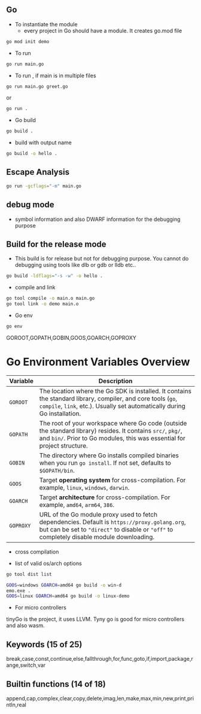 ## Go 

- To instantiate the module
    - every project in Go should have a module. It creates go.mod file

```sh
go mod init demo
```
- To run 

```sh
go run main.go
```

- To run , if main is in multiple files

```sh
go run main.go greet.go
```
 
or

```sh
go run .
```

- Go build

```sh
go build .
```

- build with output name

```sh
go build -o hello .
```

## Escape Analysis

```sh
go run -gcflags="-m" main.go
```

## debug mode 

- symbol information and also DWARF information for the debugging purpose 

## Build for the release mode

- This build is for release but not for debugging purpose. You cannot do debugging using tools like dlb or gdb or lldb etc..

```sh
go build -ldflags="-s -w" -o hello .
```

- compile and link 

```sh
go tool compile -o main.o main.go 
go tool link -o demo main.o  
```

- Go env 

```sh
go env
```

GOROOT,GOPATH,GOBIN,GOOS,GOARCH,GOPROXY

# Go Environment Variables Overview

| Variable   | Description |
|------------|-------------|
| `GOROOT`   | The location where the Go SDK is installed. It contains the standard library, compiler, and core tools (`go`, `compile`, `link`, etc.). Usually set automatically during Go installation. |
| `GOPATH`   | The root of your workspace where Go code (outside the standard library) resides. It contains `src/`, `pkg/`, and `bin/`. Prior to Go modules, this was essential for project structure. |
| `GOBIN`    | The directory where Go installs compiled binaries when you run `go install`. If not set, defaults to `$GOPATH/bin`. |
| `GOOS`     | Target **operating system** for cross-compilation. For example, `linux`, `windows`, `darwin`. |
| `GOARCH`   | Target **architecture** for cross-compilation. For example, `amd64`, `arm64`, `386`. |
| `GOPROXY`  | URL of the Go module proxy used to fetch dependencies. Default is `https://proxy.golang.org`, but can be set to `"direct"` to disable or `"off"` to completely disable module downloading. |

- cross compilation

- list of valid os/arch options
```sh 
go tool dist list 
```

```sh
GOOS=windows GOARCH=amd64 go build -o win-d
emo.exe .   
GOOS=linux GOARCH=amd64 go build -o linux-demo
```
- For micro controllers

tinyGo is the project, it uses LLVM. Tyny go is good for micro controllers and also wasm.

## Keywords (15 of 25)

break,case,const,continue,else,fallthrough,for,func,goto,if,import,package,range,switch,var


## Builtin functions (14 of 18)

append,cap,complex,clear,copy,delete,imag,len,make,max,min,new,print,println,real

